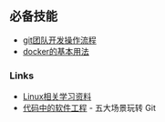 ## 必备技能

* [git团队开发操作流程](git.md)
* [docker的基本用法](docker.md)

### Links

* [Linux相关学习资料](https://gitee.com/mengning997/linuxkernel/tree/master/ppt)
* [代码中的软件工程](https://gitee.com/mengning997/se) - 五大场景玩转 Git